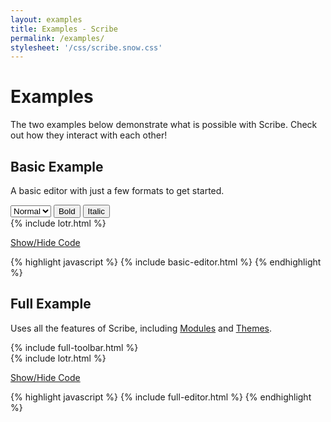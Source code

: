```yaml
---
layout: examples
title: Examples - Scribe
permalink: /examples/
stylesheet: '/css/scribe.snow.css'
---
```


# Examples

The two examples below demonstrate what is possible with Scribe. Check out how they interact with each other!

## Basic Example

A basic editor with just a few formats to get started.

<div class="scribe-wrapper">
  <div id="basic-toolbar">
    <select title="Size" class="sc-font-size">
      <option value="small">Small</option>
      <option value="normal" selected>Normal</option>
      <option value="large">Large</option>
      <option value="huge">Huge</option>
    </select>
    <button class="sc-bold">Bold</button>
    <button class="sc-italic">Italic</button>
  </div>
  <div id="basic-editor">
  {% include lotr.html %}
  </div>
</div>

<a class="accordian-toggle" data-toggle="collapse" href="#basic-collapse">Show/Hide Code</a>

<div id="basic-collapse" class="accordian-body collapse">
{% highlight javascript %}
{% include basic-editor.html %}
{% endhighlight %}
</div>

## Full Example

Uses all the features of Scribe, including [Modules](/docs/modules/) and [Themes](/docs/themes/).

<div class="scribe-wrapper">
  <div id="full-toolbar">
  {% include full-toolbar.html %}
  </div>
  <div id="full-editor">
  {% include lotr.html %}
  </div>
</div>

<a class="accordian-toggle" data-toggle="collapse" href="#full-collapse">Show/Hide Code</a>

<div id="full-collapse" class="accordian-body collapse">
{% highlight javascript %}
{% include full-editor.html %}
{% endhighlight %}
</div>

<script src="/js/scribe.js"></script>
<script>
{% include basic-editor.html %}
{% include full-editor.html %}
</script>
